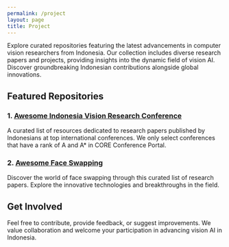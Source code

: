 ```yaml
---
permalink: /project
layout: page
title: Project
---
```


Explore curated repositories featuring the latest advancements in computer vision researchers from Indonesia. Our collection includes diverse research papers and projects, providing insights into the dynamic field of vision AI. Discover groundbreaking Indonesian contributions alongside global innovations.


## Featured Repositories

### 1. [Awesome Indonesia Vision Research Conference](https://github.com/indonesia-vision-ai/awesome-indonesia-vision-research-conference)

A curated list of resources dedicated to research papers published by Indonesians at top international conferences. We only select conferences that have a rank of A and A* in CORE Conference Portal.

### 2. [Awesome Face Swapping](https://github.com/indonesia-vision-ai/awesome-face-swapping)

Discover the world of face swapping through this curated list of research papers. Explore the innovative technologies and breakthroughs in the field.

## Get Involved

Feel free to contribute, provide feedback, or suggest improvements. We value collaboration and welcome your participation in advancing vision AI in Indonesia.


